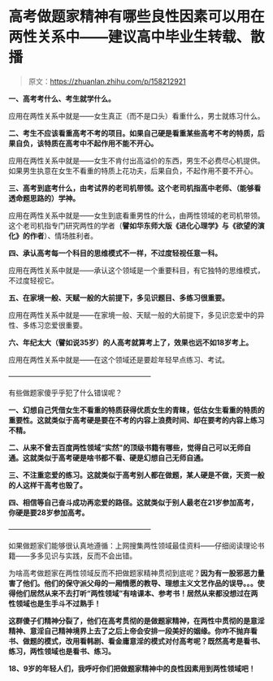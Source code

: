 # 高考做题家精神有哪些良性因素可以用在两性关系中——建议高中毕业生转载、散播

> 原文：<https://zhuanlan.zhihu.com/p/158212921>

**一、高考考什么、考生就学什么。**

应用在两性关系中就是——女生真正（而不是口头）看重什么，男士就练习什么。

**二、考生不应该看重高考不考的项目。如果自己硬是看重某些高考不考的特质，后果自负，该特质在高考中不起作用不能不开心。**

应用在两性关系中就是——女生不肯付出高溢价的东西，男生不必费尽心机提供。如果男生执意在女生不看重的特质上花功夫，后果自负，不起作用不要不开心。

**三、高考到底考什么，由考试界的老司机带领。这个老司机指高中老师、（能够看透命题思路的）学神。**

应用在两性关系中就是——女生到底看重男性的什么，由两性领域的老司机带领。这个老司机指专门研究两性的学者（**譬如华东师大版《进化心理学》与《欲望的演化》的作者**）、情场胜利者。

**四、承认高考每一个科目的思维模式不一样，不过度轻视任意一科。**

应用在两性关系中就是——承认这个领域是一个重要科目，有它独特的思维模式，不过度轻视它。

**五、在家境一般、天赋一般的大前提下，多见识题目、多练习很重要。**

应用在两性关系中就是——在家境一般、天赋一般的大前提下，多见识恋爱中的异性、多练习恋爱很重要。

**六、年纪太大（譬如说35岁）的人高考就算考上了，效果也远不如18岁考上。**

应用在两性关系中就是——在这个领域还是要趁年轻早点练习、考试。

————————————————————

有些做题家傻乎乎犯了什么错误呢？

**一、幻想自己凭借女生不看重的特质获得优质女生的青睐，低估女生看重的特质的重要性。这就类似于高考硬是要在不考的内容上浪费时间、却在要考的内容上练习不精。**

**二、从来不曾去百度两性领域“实然"的顶级书籍有哪些，觉得自己可以无师自通。这就类似于高考硬是啥书都不看、硬是幻想自己无师自通。**

**三、不注重恋爱的练习。这就类似于高考别人都在做题，某人硬是不做，天资一般的人这样干高考也毁了。**

**四、相信等自己奋斗成功再恋爱的路径。这就类似于别人最老在21岁参加高考，你硬是要28岁参加高考。**

————————————————————

如果做题家们能够很认真地遵循：上网搜集两性领域最佳资料——仔细阅读理论书籍——多多见识与实践，反而不会出错。

为啥高考做题家在两性领域反而不把做题家精神贯彻到底呢？**因为有一股邪恶力量害了他们。他们的保守派父母的一厢情愿的教导、理想主义文艺作品的误导。。。使得他们居然从来不去打听“两性领域”有啥课本、参考书！居然从来都没想过在两性领域也是生手斗不过熟手！**

**这群傻子们精神分裂了，他们在高考贯彻的是做题家精神，在两性中贯彻的是意淫精神、意淫自己精神境界上去了之后上帝会安排一段美好的姻缘。你咋不抛弃看书、做题的模式，改用看韩剧、看金庸意淫的模式对付高考呢？既然高考是看书、练习，两性领域也是看书、练习。**

**18、9岁的年轻人们，我呼吁你们把做题家精神中的良性因素用到两性领域吧！**

